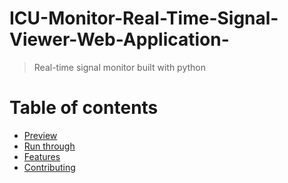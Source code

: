 # ICU-Monitor-Real-Time-Signal-Viewer-Web-Application-
> Real-time signal monitor built with python

# Table of contents
  - [Preview](#preview)
  - [Run through](#run-through)
  - [Features](#features)
  - [Contributing](#contributing)
  
  
  
